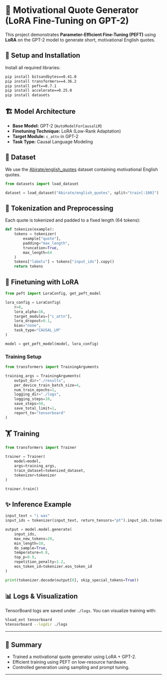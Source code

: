 # 🧠 Motivational Quote Generator (LoRA Fine-Tuning on GPT-2)

This project demonstrates **Parameter-Efficient Fine-Tuning (PEFT)** using **LoRA** on the GPT-2 model to generate short, motivational English quotes.

## 🚀 Setup and Installation

Install all required libraries:

```bash
pip install bitsandbytes==0.41.0
pip install transformers==4.36.2
pip install peft==0.7.1
pip install accelerate==0.25.0
pip install datasets
```

## 🏗️ Model Architecture

- **Base Model:** GPT-2 (`AutoModelForCausalLM`)
- **Finetuning Technique:** LoRA (Low-Rank Adaptation)
- **Target Module:** `c_attn` in GPT-2
- **Task Type:** Causal Language Modeling

## 🧪 Dataset

We use the [Abirate/english_quotes](https://huggingface.co/datasets/Abirate/english_quotes) dataset containing motivational English quotes.

```python
from datasets import load_dataset

dataset = load_dataset("Abirate/english_quotes", split="train[:100]")
```

## 🧼 Tokenization and Preprocessing

Each quote is tokenized and padded to a fixed length (64 tokens):

```python
def tokenize(example):
    tokens = tokenizer(
        example["quote"],
        padding="max_length",
        truncation=True,
        max_length=64
    )
    tokens["labels"] = tokens["input_ids"].copy()
    return tokens
```

## 🧠 Finetuning with LoRA

```python
from peft import LoraConfig, get_peft_model

lora_config = LoraConfig(
    r=8,
    lora_alpha=16,
    target_modules=["c_attn"],
    lora_dropout=0.1,
    bias="none",
    task_type="CAUSAL_LM"
)

model = get_peft_model(model, lora_config)
```

### Training Setup

```python
from transformers import TrainingArguments

training_args = TrainingArguments(
    output_dir="./results",
    per_device_train_batch_size=4,
    num_train_epochs=1,
    logging_dir="./logs",
    logging_steps=10,
    save_steps=50,
    save_total_limit=1,
    report_to="tensorboard"
)
```

## 🏋️ Training

```python
from transformers import Trainer

trainer = Trainer(
    model=model,
    args=training_args,
    train_dataset=tokenized_dataset,
    tokenizer=tokenizer
)

trainer.train()
```

## ✨ Inference Example

```python
input_text = "i was"
input_ids = tokenizer(input_text, return_tensors="pt").input_ids.to(model.device)

output = model.model.generate(
    input_ids,
    max_new_tokens=20,
    min_length=10,
    do_sample=True,
    temperature=0.8,
    top_p=0.9,
    repetition_penalty=1.2,
    eos_token_id=tokenizer.eos_token_id
)

print(tokenizer.decode(output[0], skip_special_tokens=True))
```

## 📊 Logs & Visualization

TensorBoard logs are saved under `./logs`. You can visualize training with:

```bash
%load_ext tensorboard
%tensorboard --logdir ./logs
```

---

## 📌 Summary

- Trained a motivational quote generator using LoRA + GPT-2.
- Efficient training using PEFT on low-resource hardware.
- Controlled generation using sampling and prompt tuning.

---
